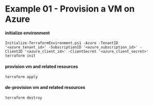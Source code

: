 # Example 01 - Provision a VM on Azure

#### initialize environment
```
Initialize-TerraformEnvironment.ps1 -Azure -TenantID '<azure_tenant_id>' -SubscriptionID '<azure_subscription_id>' -ClientID '<azure_client_id>' -ClientSecret '<azure_client_secret>'
terraform init
```

#### provision vm and related resources
```
terraform apply
```

#### de-provision vm and related resources
```
terraform destroy
```
